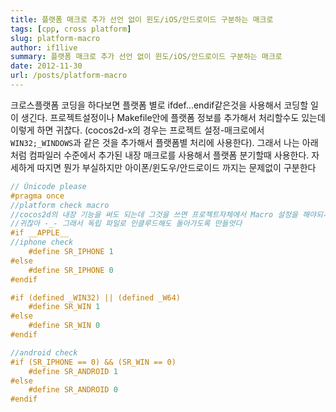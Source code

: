 ```yaml
---
title: 플랫폼 매크로 추가 선언 없이 윈도/iOS/안드로이드 구분하는 매크로
tags: [cpp, cross platform]
slug: platform-macro
author: if1live
summary: 플랫폼 매크로 추가 선언 없이 윈도/iOS/안드로이드 구분하는 매크로
date: 2012-11-30
url: /posts/platform-macro
---
```


크로스플랫폼 코딩을 하다보면 플랫폼 별로 ifdef...endif같은것을 사용해서 코딩할 일이 생긴다. 프로젝트설정이나 Makefile안에 플랫폼 정보를 추가해서 처리할수도 있는데 이렇게 하면 귀찮다. (cocos2d-x의 경우는 프로젝트 설정-매크로에서 ```WIN32;_WINDOWS```과 같은 것을 추가해서 플랫폼별 처리에 사용한다). 그래서 나는 아래처럼 컴파일러 수준에서 추가된 내장 매크로를 사용해서 플랫폼 분기할때 사용한다. 자세하게 따지면 뭔가 부실하지만 아이폰/윈도우/안드로이드 까지는 문제없이 구분한다

```cpp
// Ŭnicode please
#pragma once
//platform check macro
//cocos2d의 내장 기능을 써도 되는데 그것을 쓰면 프로젝트자체에서 Macro 설정을 해야되서
//귀찮아 -_- 그래서 독립 파일로 인클루드해도 돌아가도록 만들엇다
#if __APPLE__
//iphone check
    #define SR_IPHONE 1
#else
    #define SR_IPHONE 0
#endif

#if (defined _WIN32) || (defined _W64)
    #define SR_WIN 1
#else
    #define SR_WIN 0
#endif

//android check
#if (SR_IPHONE == 0) && (SR_WIN == 0)
	#define SR_ANDROID 1
#else
	#define SR_ANDROID 0
#endif

```
